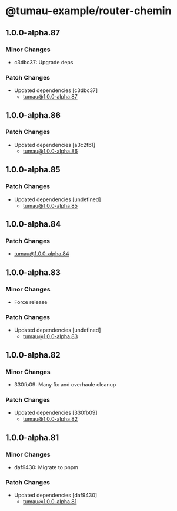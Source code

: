 # @tumau-example/router-chemin

## 1.0.0-alpha.87

### Minor Changes

- c3dbc37: Upgrade deps

### Patch Changes

- Updated dependencies [c3dbc37]
  - tumau@1.0.0-alpha.87

## 1.0.0-alpha.86

### Patch Changes

- Updated dependencies [a3c2fb1]
  - tumau@1.0.0-alpha.86

## 1.0.0-alpha.85

### Patch Changes

- Updated dependencies [undefined]
  - tumau@1.0.0-alpha.85

## 1.0.0-alpha.84

### Patch Changes

- tumau@1.0.0-alpha.84

## 1.0.0-alpha.83

### Minor Changes

- Force release

### Patch Changes

- Updated dependencies [undefined]
  - tumau@1.0.0-alpha.83

## 1.0.0-alpha.82

### Minor Changes

- 330fb09: Many fix and overhaule cleanup

### Patch Changes

- Updated dependencies [330fb09]
  - tumau@1.0.0-alpha.82

## 1.0.0-alpha.81

### Minor Changes

- daf9430: Migrate to pnpm

### Patch Changes

- Updated dependencies [daf9430]
  - tumau@1.0.0-alpha.81
